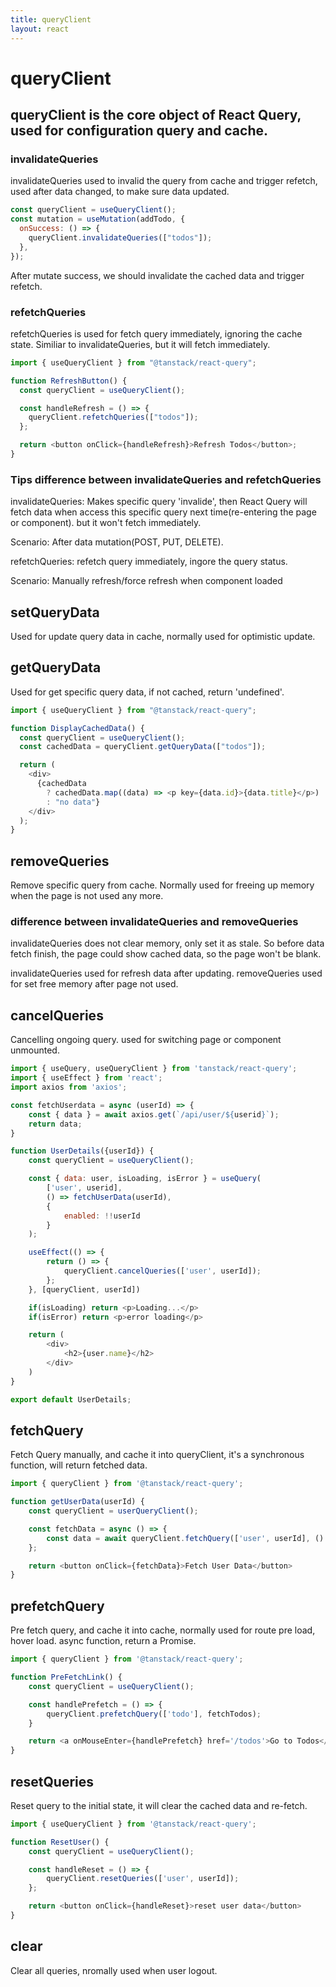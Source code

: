 ```yaml
---
title: queryClient
layout: react
---
```


# queryClient

## queryClient is the core object of React Query, used for configuration query and cache.

### invalidateQueries

invalidateQueries used to invalid the query from cache and trigger refetch, used after data changed, to make sure data updated.

```js
const queryClient = useQueryClient();
const mutation = useMutation(addTodo, {
  onSuccess: () => {
    queryClient.invalidateQueries(["todos"]);
  },
});
```

After mutate success, we should invalidate the cached data and trigger refetch.

### refetchQueries

refetchQueries is used for fetch query immediately, ignoring the cache state. Similiar to invalidateQueries, but it will fetch immediately.

```js
import { useQueryClient } from "@tanstack/react-query";

function RefreshButton() {
  const queryClient = useQueryClient();

  const handleRefresh = () => {
    queryClient.refetchQueries(["todos"]);
  };

  return <button onClick={handleRefresh}>Refresh Todos</button>;
}
```

### Tips difference between invalidateQueries and refetchQueries

invalidateQueries:
Makes specific query 'invalide', then React Query will fetch data when access this specific query next time(re-entering the page or component). but it won't fetch immediately.

Scenario: After data mutation(POST, PUT, DELETE).

refetchQueries:
refetch query immediately, ingore the query status.

Scenario: Manually refresh/force refresh when component loaded

## setQueryData

Used for update query data in cache, normally used for optimistic update.

## getQueryData

Used for get specific query data, if not cached, return 'undefined'.

```js
import { useQueryClient } from "@tanstack/react-query";

function DisplayCachedData() {
  const queryClient = useQueryClient();
  const cachedData = queryClient.getQueryData(["todos"]);

  return (
    <div>
      {cachedData
        ? cachedData.map((data) => <p key={data.id}>{data.title}</p>)
        : "no data"}
    </div>
  );
}
```

## removeQueries

Remove specific query from cache. Normally used for freeing up memory when the page is not used any more.

### difference between invalidateQueries and removeQueries

invalidateQueries does not clear memory, only set it as stale. So before data fetch finish, the page could show cached data, so the page won't be blank.

invalidateQueries used for refresh data after updating.
removeQueries used for set free memory after page not used.

## cancelQueries

Cancelling ongoing query. used for switching page or component unmounted.

```js
import { useQuery, useQueryClient } from 'tanstack/react-query';
import { useEffect } from 'react';
import axios from 'axios';

const fetchUserdata = async (userId) => {
    const { data } = await axios.get(`/api/user/${userid}`);
    return data;
}

function UserDetails({userId}) {
    const queryClient = useQueryClient();

    const { data: user, isLoading, isError } = useQuery(
        ['user', userid],
        () => fetchUserData(userId),
        {
            enabled: !!userId
        }
    );

    useEffect(() => {
        return () => {
            queryClient.cancelQueries(['user', userId]);
        };
    }, [queryClient, userId])

    if(isLoading) return <p>Loading...</p>
    if(isError) return <p>error loading</p>

    return (
        <div>
            <h2>{user.name}</h2>
        </div>
    )
}

export default UserDetails;
```

## fetchQuery
Fetch Query manually, and cache it into queryClient, it's a synchronous function, will return fetched data.

```js
import { queryClient } from '@tanstack/react-query';

function getUserData(userId) {
    const queryClient = userQueryClient();

    const fetchData = async () => {
        const data = await queryClient.fetchQuery(['user', userId], () => fetch(`/api/users/${userId}`).then((res) => res.json()))
    };

    return <button onClick={fetchData}>Fetch User Data</button>
}
```

## prefetchQuery 
Pre fetch query, and cache it into cache, normally used for route pre load, hover load. async function, return a Promise.

```js
import { queryClient } from '@tanstack/react-query';

function PreFetchLink() {
    const queryClient = useQueryClient();

    const handlePrefetch = () => {
        queryClient.prefetchQuery(['todo'], fetchTodos);
    }

    return <a onMouseEnter={handlePrefetch} href='/todos'>Go to Todos</a>
}
```

## resetQueries
Reset query to the initial state, it will clear the cached data and re-fetch.

```js
import { useQueryClient } from '@tanstack/react-query';

function ResetUser() {
    const queryClient = useQueryClient();

    const handleReset = () => {
        queryClient.resetQueries(['user', userId]);
    };

    return <button onClick={handleReset}>reset user data</button>
}
```

## clear

Clear all queries, nromally used when user logout.
 